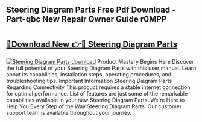 ## Steering Diagram Parts Free Pdf Download - Part-qbc New Repair Owner Guide r0MPP

# <h2><a href="http://dfu606.blite.top/?on=Steering+Diagram+Parts">🔗Download New 👉🔴 Steering Diagram Parts</a></h2>

[![Steering Diagram Parts download](https://i.imgur.com/lujVjoI.png)](http://dfu606.blite.top/?on=Steering+Diagram+Parts)
Product Mastery Begins Here Discover the full potential of your Steering Diagram Parts with this user manual. Learn about its capabilities, installation steps, operating procedures, and troubleshooting tips. Important Information Steering Diagram Parts Regarding Connectivity This product requires a stable internet connection for optimal performance. List of features are just some of the remarkable capabilities available in your new Steering Diagram Parts. We're Here to Help You Every Step of the Way Steering Diagram Parts. Our customer support team is available throughout your journey.

